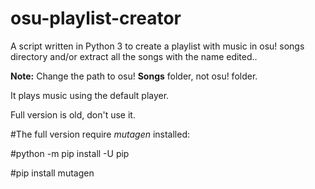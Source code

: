 # osu-playlist-creator
A script written in Python 3 to create a playlist with music in osu! songs directory and/or extract all the songs with the name edited..

**Note:** Change the path to osu! **Songs** folder, not osu! folder.

It plays music using the default player.

Full version is old, don't use it.

#The full version require *mutagen* installed:

#python -m pip install -U pip

#pip install mutagen